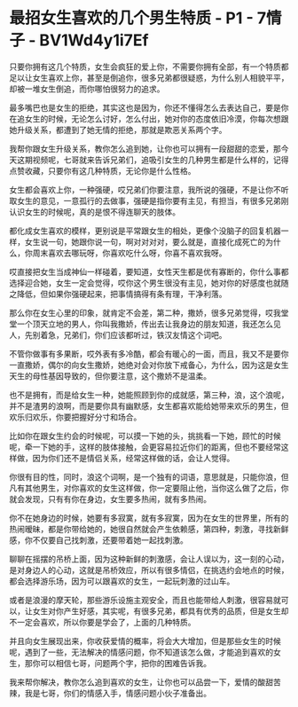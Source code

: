 # 最招女生喜欢的几个男生特质 - P1 - 7情子 - BV1Wd4y1i7Ef

只要你拥有这几个特质，女生会疯狂的爱上你，不需要你拥有全部，有一个特质都足以让女生喜欢上你，甚至是倒追你，很多兄弟都很疑惑，为什么别人相貌平平，却被一堆女生倒追，而你哪怕很努力的追求。

最多嘴巴也是女生的拒绝，其实这也是因为，你还不懂得怎么去表达自己，要是你在追女生的时候，无论怎么讨好，怎么付出，她对你的态度依旧冷漠，你每次想跟她升级关系，都遭到了她无情的拒绝，那就是欺恶关系两个字。

我帮你跟女生升级关系，教你怎么追到她，让你也可以拥有一段甜甜的恋爱，那今天这期视频呢，七哥就来告诉兄弟们，追吸引女生的几种男生都是什么样的，记得点赞收藏，只要你有这几种特质，无论你是什么性格。

女生都会喜欢上你，一种强硬，哎兄弟们你要注意，我所说的强硬，不是让你不听取女生的意见，一意孤行的去做事，强硬是指你要有主见，有担当，有很多兄弟刚认识女生的时候呢，真的是恨不得连聊天的肢体。

都化成女生喜欢的模样，更别说是平常跟女生的相处，更像个没脑子的回复机器一样，女生说一句，她跟你说一句，啊对对对对，要么就是，直接化成死亡的为什么，你周末喜欢去哪玩呀，你喜欢吃什么呀，你喜不喜欢我呀。

哎直接把女生当成神仙一样碰着，要知道，女性天生都是优有寡断的，你什么事都选择迎合她，女生一定会觉得，哎你这个男生很没有主见，她对你的好感度也就随之降低，但如果你强硬起来，把事情搞得有条有理，干净利落。

那么你在女生心里的印象，就肯定不会差，第二种，撒娇，很多兄弟觉得，哎我堂堂一个顶天立地的男人，你叫我撒娇，传出去让我身边的朋友知道，我还怎么见人，先别着急，兄弟们，你们应该都听过，铁汉友情这个词吧。

不管你做事有多果断，哎外表有多冷酷，都会有暖心的一面，而且，我又不是要你一直撒娇，偶尔的向女生撒娇，她绝对会对你放下戒备心，为什么，因为这是女生天生的母性基因导致的，但你要注意，这个撒娇不是温柔。

也不是拥有，而是给女生一种，她能照顾到你的成就感，第三种，浪，这个浪呢，并不是渣男的浪啊，而是要你具有幽默感，女生都喜欢能给她带来欢乐的男生，但欢乐归欢乐，你要把握好分寸和场合。

比如你在跟女生约会的时候呢，可以摸一下她的头，挑挑看一下她，顾忙的时候呢，牵一下她的手，这样的肢体接触，会更容易拉近你们的距离，但也不要经常这样做，因为你们还不是情侣关系，经常这样做的话，会让人觉得。

你很有目的性，同时，浪这个词啊，是一个独有的词语，意思就是，只能你浪，但凡有其他男生，对你喜欢的女生这样做，你一定要阻止他，当你这么做了之后，你就会发现，只有有你在身边，女生要多热闹，就有多热闹。

你不在她身边的时候，她要有多寂寞，就有多寂寞，因为在女生的世界里，所有的热闹暧昧，都是你带给她的，她很自然就会产生依赖感，第四种，刺激，寻找新鲜感，你不仅要自己找刺激，还要带着她一起找刺激。

聊聊在摇摆的吊桥上面，因为这种新鲜的刺激感，会让人误以为，这一刻的心动，是对身边人的心动，这就是吊桥效应，所以有很多情侣，在挑选约会地点的时候，都会选择游乐场，因为可以跟喜欢的女生，一起玩刺激的过山车。

或者是浪漫的摩天轮，那些游乐设施主观安全，而且也能带给人刺激，很容易就可以，让女生对你产生好感，其实呢，有很多兄弟，都具有优秀的品质，但是女生却不一定会喜欢，所以你要是学会了，上面的几种特质。

并且向女生展现出来，你收获爱情的概率，将会大大增加，但是那些女生的时候呢，遇到了一些，无法解决的情感问题，你不知道该怎么做，才能追到喜欢的女生，那你可以相信七哥，问题两个字，把你的困难告诉我。

我来帮你解决，教你怎么追到喜欢的女生，让你也可以品尝一下，爱情的酸甜苦辣，我是七哥，你们的情感入手，情感问题小伙子准备出。